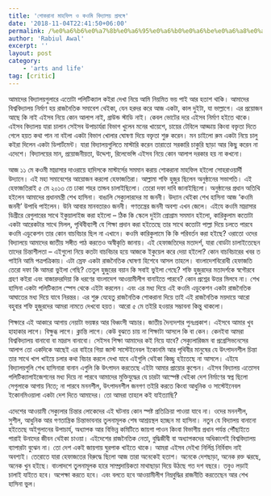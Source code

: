 ```yaml
---
title: 'শোকরানা মাহফিল ও কওমি বিদ্যালয় প্রসঙ্গে'
date: '2018-11-04T22:41:50+06:00'
permalink: /%e0%a6%b6%e0%a7%8b%e0%a6%95%e0%a6%b0%e0%a6%be%e0%a6%a8%e0%a6%be-%e0%a6%ae%e0%a6%be%e0%a6%b9%e0%a6%ab%e0%a6%bf%e0%a6%b2-%e0%a6%86%e0%a6%b0-%e0%a6%95%e0%a6%93%e0%a6%ae%e0%a6%bf-%e0%a6%ac%e0%a6%bf
author: 'Rabiul Awal'
excerpt: ''
layout: post
category:
    - 'arts and life'
tag: [critic]
---
```

আমাদের বিদ্যালয়গুলারে এতোটা পলিটিক্যাল কইরা দেখা নিয়ে আমি নিয়মিত ভয় পাই আর হতাশ থাকি। আমাদের বিশ্ববিদ্যালয় নির্মাণ হয় রাজনৈতিক সমাবেশ থেইকা, যেন হরদর করে আজ একটা, কাল দুইটা, যা ভাল্লাগে। এর প্রয়োজন আছে কি নাই এইসব নিয়ে কোন আলাপ নাই, গ্রাউন্ড স্টাডি নাই। কেবল ভোটের দরে এইসব নির্মাণ হইতে থাকে। এইসব বিদ্যালয় যারা চালান সেইসব উপাচার্যরা বিভাগ খুলেন মনের খায়েশে, চায়ের টেবিলে আড্ডায় কিংবা বক্তৃতা দিতে গেলে হয়ত কথা পান না বইলা একটা বিভাগ খোলার ঘোষণা দিয়ে বক্তৃতা শুরু করেন। মন চাইলো রুম একটা নিয়ে চালু কইরা দিলেন একটা ডিপার্টমেন্ট। যারা বিদ্যালয়গুলিতে মাস্টারি করেন তারাতো সরকারি চাকুরি ছাড়া আর কিছু করেন না এদেশে। বিদ্যালয়ের মান, প্রয়োজনীয়তা, উদ্দেশ্য, রিলেভেন্সি এইসব নিয়ে কোন আলাপ দরকার হয় না কখনো।

আজ ১১ মে কওমী মাদ্রাসার দাওরায়ে হাদিসকে মাস্টার্সের সমমান করায় শোকরানা মাহফিল হইলো সোহরাওয়ার্দী উদ্যানে। এই মহা সমাবেশের আয়োজন করলো হেফাজতিরা। আল্লামা শফি হুজুর ছিলেন অনুষ্ঠানের সভাপতি। এই হেফাজতিরাই ৫ মে ২০১৩ তে ঢাকা শহর তান্ডব চালাইছিলো। তেরো দফা দাবি জানাইছিলো। অনুষ্ঠানের প্রধান অতিথি হইলেন আমাদের প্রধানমন্ত্রী শেখ হাসিনা। বাঙালি সেক্যুলারদের মা জননী। উদ্যান থেইকা শেখ হাসিনা আজ ‘কওমি জননী’ উপাধি পাইলেন। উনি আবার মানবতারও জননী। গণতন্ত্রের জননী অবশ্য এখন জেলে। এইযে কওমি মাদ্রাসার ডিগ্রীরে রেগুলারের সাথে ইকুয়ালাইজ করা হইলো – ঠিক কি স্কেলে দুইটা প্রোগ্রাম সমমান হইলো, কারিকুলাম কতোটা একটা আরেকটার সাথে মিলল, পৃথিবীব্যাপী যে শিক্ষা প্রদান করা হইতেছে তার সাথে কতোটা পাল্লা দিয়ে চলতে পারবে কওমি এডুকেশন তার কোন বাচবিচার ছিল না এখানে। কওমি কারিকুলামে কি কি পরিবর্তন করা হইছে? ওরাতো ওদের বিদ্যালয়ে আমাদের জাতীয় সঙ্গীত পাঠ করতেও অস্বীকৃতি জানায়। এই হেফাজতিদের মতাদর্শ, যারা বোর্ডটা চালাইতেছেন তাদের চিন্তাশীলতা – এইগুলো নিয়ে কতটা বাচবিচার হয়ে আজকে ইকুয়েল করে দেয়া হইলো? কোন বাচবিচারের খবর ত পাইনি আমি পত্রপত্রিকায়। এটা স্রেফ একটা রাজনৈতিক ঘোষণা হিশেবে আসল তাহলে। বাংলাদেশবিরোধী হেফাজতি তেরো দফা কি আমরা ভুইলা গেছি? তেতুল হুজুরের বয়ান কি সবাই ভুইলা গেছে? শফি হুজুরদের মতাদর্শকে স্বগৌরবে গ্রহণ কইরা এবং বাজারদরদিয়া কি ধরণের বাংলাদেশ আওয়ামীলীগ বানাইতে পারবে? কোন প্রশ্নের উত্তর মিলবে না। শেখ হাসিনা একটা পলিটিক্যাল স্পেস থেকে এইটা করলেন। এবং এর মধ্য দিয়ে এই কওমি এডুকেশন একটা রাজনৈতিক আঘাতের মধ্য দিয়ে যাবে নিরন্তর। এর শুরু যেহেতু রাজনৈতিক শোকরানা দিয়ে তাই এই রাজনৈতিক ময়দায়ে আরো বহুবার শফি হুজুরদের আমরা নামতে দেখবো হয়ত। আরো ৫ মে তইরি হওয়ার সম্ভাবনা কিন্তু থাকলো।

শিক্ষারে এই আকারে আগায় নেয়াটা ভয়ঙ্কর আর বিধ্বংসী আচার। জাতীয় দৈন্যদশার পুনঃপ্রকাশ। এইসবে আমার খুব হাহাকার লাগে। বিক্ষুব্ধ লাগে। ক্লান্তি লাগে। কেউ বুঝতে চায় না শিক্ষাটা আসলে কি বা কেন। কেনইবা আমরা বিশ্ববিদ্যালয় বানাবো বা মাদ্রাস বানাবো। সেইসব শিক্ষা আমাদের কই নিয়ে যাবে? সেক্যুলারিজম বা প্রগ্রেসিভনেসের আলাপ তো একদিকে আছেই এর বাইরে গিয়া জাস্ট সাস্টেইনেবল ইকোনমি আর পৃথিবীর মানুষের যে উৎপাদনশীল চিন্তা তার সাথে খাপ খাইয়ে চলার কথা বিচার করলে দেখা যাবে এইগুলি থেইকা কিচ্ছু হইতেছে না আসলে। এইযে বিদ্যালয়গুলি শেখ হাসিনারা বানান এগুলি কি উৎপাদন করতেছে এইটা আমার প্রায়োর কুশ্চেন। এইসব বিদ্যালয় এতোসব পলিটিক্যালাইজেশনের মধ্য দিয়ে না পারবে আমাদের মুক্তিযুদ্ধের যে চারটা আস্পেক্ট থেইকা দেশ নির্মাণের স্বপ্ন ছিলো সেগুলাকে আগায় নিতে; না পারবে মননশীল, উৎপাদনশীল জনগণ তইরি করতে কিংবা আধুনিক ও সাস্টেইনেবল ইকোনমিওয়ালা একটা দেশ দিতে আমাদের। তো আমরা তাহলে কই যাইত্যাছি?

এদেশের আওয়ামী সেক্যুলার চিন্তার লোকেদের এই ঘটনায় কোন স্পষ্ট প্রতিক্রিয়া পাওয়া যাবে না। ওদের মননশীল, সুশীল, আধুনিক আর গণতান্ত্রিক চিন্তাভাবনার তুলনামূলক শেষ আশ্রয়স্থল হচ্ছেন মা হাসিনা। নতুন যে বিদ্যালয় বানানো হইতেছে অইগুলানের উপাচার্য, অধ্যাপক আর বিভিন্ন কমিটিতে জায়গা পাওন কিংবা বিভাগীয় প্রধান পর্যন্ত পৌঁছাইতে পারাই উনাদের জীবন থেইকা চাওয়া। এইদেশের রাজনৈতিক নেতা, বুদ্ধিজীবী বা অধ্যাপকদের অধিকাংশই বিশ্ববিদ্যালয় ব্যাপারটা বুঝেন না। তো দেশ একই জায়গায় ঘুরপাক খাইতে থাকে। আমরা এইসব দেইখা নির্লিপ্ত নির্বিবাদ নাই অবশ্যই। তেরোতে যারা হেফাজতের বিরুদ্ধে ছিলো আজ তারা অনেকেই হতাশ। অনেকে দেশছাড়া, অনেক রক্ত ঝরছে, অনেক খুন হইছে। বাংলাদশে তুলনামূলক হারে সাম্প্রদায়িকতা মাথাছাড়া দিয়ে উঠছে গত দশ বছরে। তবুও লড়াই চালাই যাইতে হবে। অপেক্ষা করতে হবে। এবং বলতে হবে আওয়ামীলীগ নিম্নবুদ্ধির রাজনীতি করতেছেন আর শেখ হাসিনা ভুল।